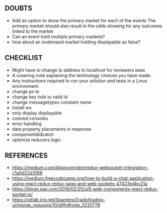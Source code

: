 ## DOUBTS

- Add an option to show the primary market for each of the events
The primary market should also result in the odds showing for any outcomes linked to the market  
- Can an event hold multiple primary markets?
- how about an ondemand market holding displayable as false?



## CHECKLIST

- Might have to change ip address to localhost for reviewers ease  
- A covering note explaining the technology choices you have made.  
- Any instructions required to run your solution and tests in a Linux environment.
- change px to 
- change key indx to valid id
- change messagetypes constant name
- install ws
- only display displayable
- colored consoles
- error handling
- data property placements in response
- componentdidcatch
- optimize reducers logic


## REFERENCES

- https://medium.com/@ianovenden/redux-websocket-integration-c1a0d22d3189
- https://medium.freecodecamp.org/how-to-build-a-chat-application-using-react-redux-redux-saga-and-web-sockets-47423e4bc21a
- https://blogs.sap.com/2019/02/25/ui5-web-components-react-redux-socket.io/
- https://gitlab.ing.net/SeamlessTrade/tradeix-ui/merge_requests/10/diffs#note_3220778
